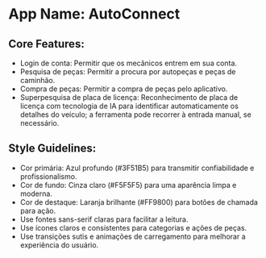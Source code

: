 # **App Name**: AutoConnect

## Core Features:

- Login de conta: Permitir que os mecânicos entrem em sua conta.
- Pesquisa de peças: Permitir a procura por autopeças e peças de caminhão.
- Compra de peças: Permitir a compra de peças pelo aplicativo.
- Superpesquisa de placa de licença: Reconhecimento de placa de licença com tecnologia de IA para identificar automaticamente os detalhes do veículo; a ferramenta pode recorrer à entrada manual, se necessário.

## Style Guidelines:

- Cor primária: Azul profundo (#3F51B5) para transmitir confiabilidade e profissionalismo.
- Cor de fundo: Cinza claro (#F5F5F5) para uma aparência limpa e moderna.
- Cor de destaque: Laranja brilhante (#FF9800) para botões de chamada para ação.
- Use fontes sans-serif claras para facilitar a leitura.
- Use ícones claros e consistentes para categorias e ações de peças.
- Use transições sutis e animações de carregamento para melhorar a experiência do usuário.
